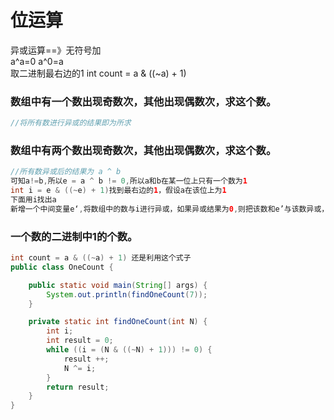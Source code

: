 # 位运算

异或运算==》无符号加  
a^a=0    a^0=a  
取二进制最右边的1  int count = a & ((~a) + 1) <br/>


### 数组中有一个数出现奇数次，其他出现偶数次，求这个数。
```java
//将所有数进行异或的结果即为所求
```
### 数组中有两个数出现奇数次，其他出现偶数次，求这个数。
```java
//所有数异或后的结果为 a ^ b
可知a!=b,所以e = a ^ b != 0,所以a和b在某一位上只有一个数为1
int i = e & ((~e) + 1)找到最右边的1，假设a在该位上为1
下面用i找出a
新增一个中间变量e‘,将数组中的数与i进行异或，如果异或结果为0,则把该数和e’与该数异或，因为除了a之外，其他这个位上为1的数的个数是偶数个，异或完后都会抵消，最后e‘=a,则b=a ^ a ^ b = e ^ a = e ^ e’
```
### 一个数的二进制中1的个数。
```java
int count = a & ((~a) + 1) 还是利用这个式子
public class OneCount {

    public static void main(String[] args) {
        System.out.println(findOneCount(7));
    }

    private static int findOneCount(int N) {
        int i;
        int result = 0;
        while ((i = (N & ((~N) + 1))) != 0) {
            result ++;
            N ^= i;
        }
        return result;
    }
}
```
